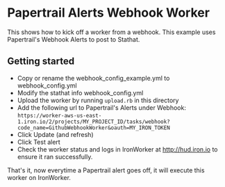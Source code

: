# Papertrail Alerts Webhook Worker

This shows how to kick off a worker from a webhook. This example uses Papertrail's Webhook Alerts
to post to Stathat.

## Getting started

- Copy or rename the webhook_config_example.yml to webhook_config.yml
- Modify the stathat info webhook_config.yml
- Upload the worker by running `upload.rb` in this directory
- Add the following url to Papertrail's Alerts under Webhook: `https://worker-aws-us-east-1.iron.io/2/projects/MY_PROJECT_ID/tasks/webhook?code_name=GithubWebhookWorker&oauth=MY_IRON_TOKEN`
- Click Update (and refresh)
- Click Test alert
- Check the worker status and logs in IronWorker at http://hud.iron.io to ensure it ran successfully.

That's it, now everytime a Papertrail alert goes off, it will execute this worker on IronWorker.


